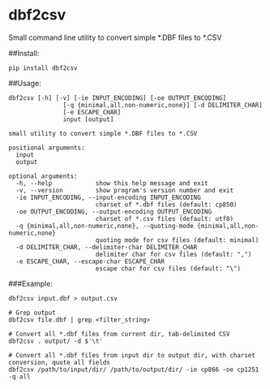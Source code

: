# dbf2csv

Small command line utility to convert simple *.DBF files to *.CSV

##Install:

    pip install dbf2csv


##Usage:

	dbf2csv [-h] [-v] [-ie INPUT_ENCODING] [-oe OUTPUT_ENCODING]
				   [-q {minimal,all,non-numeric,none}] [-d DELIMITER_CHAR]
				   [-e ESCAPE_CHAR]
				   input [output]
	
	small utility to convert simple *.DBF files to *.CSV
	
	positional arguments:
	  input
	  output
	
	optional arguments:
	  -h, --help            show this help message and exit
	  -v, --version         show program's version number and exit
	  -ie INPUT_ENCODING, --input-encoding INPUT_ENCODING
							charset of *.dbf files (default: cp850)
	  -oe OUTPUT_ENCODING, --output-encoding OUTPUT_ENCODING
							charset of *.csv files (default: utf8)
	  -q {minimal,all,non-numeric,none}, --quoting-mode {minimal,all,non-numeric,none}
							quoting mode for csv files (default: minimal)
	  -d DELIMITER_CHAR, --delimiter-char DELIMITER_CHAR
							delimiter char for csv files (default: ",")
	  -e ESCAPE_CHAR, --escape-char ESCAPE_CHAR
							escape char for csv files (default: "\")


###Example:

	dbf2csv input.dbf > output.csv
	
	# Grep output
	dbf2csv file.dbf | grep <filter_string>
	
	# Convert all *.dbf files from current dir, tab-delimited CSV
	dbf2csv . output/ -d $'\t'
	
	# Convert all *.dbf files from input dir to output dir, with charset conversion, quote all fields
	dbf2csv /path/to/input/dir/ /path/to/output/dir/ -ie cp866 -oe cp1251 -q all
	